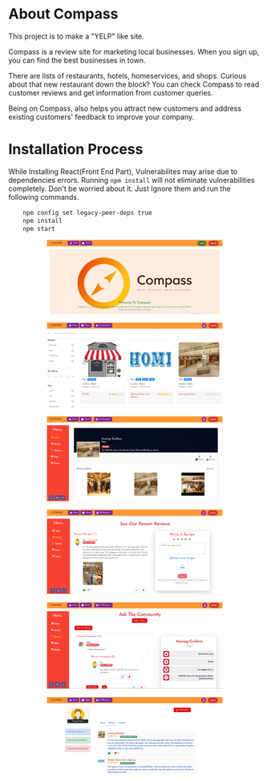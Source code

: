 # About Compass

This project is to make a "YELP" like site.

Compass is a review site for marketing local businesses.
When you sign up, you can find the best businesses in town.

There are lists of restaurants, hotels, homeservices, and shops. Curious about that new restaurant down the block?
You can check Compass to read customer reviews and get information from customer queries.

Being on Compass, also helps you attract new customers and address existing customers' feedback to improve your company.


# Installation Process

While Installing React(Front End Part), Vulnerabilites may arise due to dependencies errors.
Running `npm install` will not eliminate vulnerabilities completely. Don't be worried about it.
Just Ignore them and run the following commands.

```
    npm config set legacy-peer-deps true
    npm install
    npm start
```
<p align="center">
  <img src="./Docs/landing.png" width="350" title="Compass Landing Page">
</p>

<p align="center">
  <img src="./Docs/search.png" width="350" title="Search Businesses">
</p>
<p align="center">
  <img src="./Docs/businesshome.png" width="350" title="Business Home Page">
</p>

<p align="center">
  <img src="./Docs/reviews.png" width="350" title="Business Reviews Page">
</p>
<p align="center">
  <img src="./Docs/queries.png" width="350" title="Busienss Queries Page">
</p>
<p align="center">
  <img src="./Docs/profile.png" width="350" title="User Profile Page">
</p>
